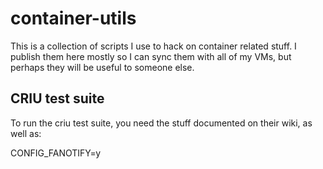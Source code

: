 # container-utils

This is a collection of scripts I use to hack on container related stuff. I
publish them here mostly so I can sync them with all of my VMs, but perhaps
they will be useful to someone else.

## CRIU test suite

To run the criu test suite, you need the stuff documented on their wiki, as
well as:

CONFIG_FANOTIFY=y
